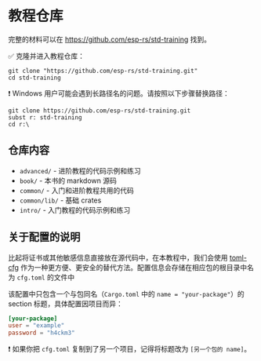 # 教程仓库

完整的材料可以在 <https://github.com/esp-rs/std-training> 找到。

✅ 克隆并进入教程仓库：

```console
git clone "https://github.com/esp-rs/std-training.git"
cd std-training
```

❗ Windows 用户可能会遇到长路径名的问题。请按照以下步骤替换路径：

```console
git clone https://github.com/esp-rs/std-training.git
subst r: std-training
cd r:\
```

## 仓库内容

- `advanced/` - 进阶教程的代码示例和练习
- `book/` - 本书的 markdown 源码
- `common/` - 入门和进阶教程共用的代码
- `common/lib/` - 基础 crates
- `intro/` - 入门教程的代码示例和练习


## 关于配置的说明

比起将证书或其他敏感信息直接放在源代码中，在本教程中，我们会使用 [toml-cfg](https://github.com/jamesmunns/toml-cfg) 作为一种更方便、更安全的替代方法。配置信息会存储在相应包的根目录中名为 `cfg.toml` 的文件中

该配置中只包含一个与包同名（`Cargo.toml` 中的 `name = "your-package"`）的 section 标题，具体配置因项目而异：

```toml
[your-package]
user = "example"
password = "h4ckm3"
```

❗ 如果你把 `cfg.toml` 复制到了另一个项目，记得将标题改为 `[另一个包的 name]`。